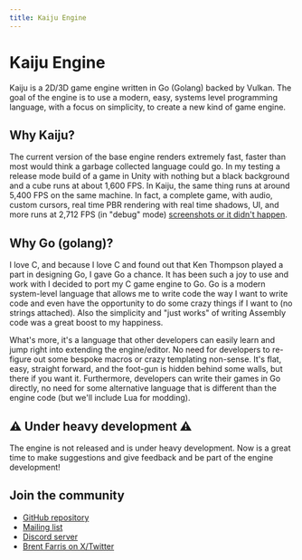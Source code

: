 ```yaml
---
title: Kaiju Engine
---
```


# Kaiju Engine
Kaiju is a 2D/3D game engine written in Go (Golang) backed by Vulkan. The goal of the engine is to use a modern, easy, systems level programming language, with a focus on simplicity, to create a new kind of game engine.

## Why Kaiju?
The current version of the base engine renders extremely fast, faster than most would think a garbage collected language could go. In my testing a release mode build of a game in Unity with nothing but a black background and a cube runs at about 1,600 FPS. In Kaiju, the same thing runs at around 5,400 FPS on the same machine. In fact, a complete game, with audio, custom cursors, real time PBR rendering with real time shadows, UI, and more runs at 2,712 FPS (in "debug" mode) [screenshots or it didn't happen](https://x.com/ShieldCrush/status/1943516032674537958).

## Why Go (golang)?
I love C, and because I love C and found out that Ken Thompson played a part in designing Go, I gave Go a chance. It has been such a joy to use and work with I decided to port my C game engine to Go. Go is a modern system-level language that allows me to write code the way I want to write code and even have the opportunity to do some crazy things if I want to (no strings attached). Also the simplicity and "just works" of writing Assembly code was a great boost to my happiness.

What's more, it's a language that other developers can easily learn and jump right into extending the engine/editor. No need for developers to re-figure out some bespoke macros or crazy templating non-sense. It's flat, easy, straight forward, and the foot-gun is hidden behind some walls, but there if you want it. Furthermore, developers can write their games in Go directly, no need for some alternative language that is different than the engine code (but we'll include Lua for modding).

## ⚠️ Under heavy development ⚠️
The engine is not released and is under heavy development. Now is a great time to make suggestions and give feedback and be part of the engine development!

## Join the community
- [GitHub repository](https://github.com/KaijuEngine/kaiju)
- [Mailing list](https://www.freelists.org/list/kaijuengine)
- [Discord server](https://discord.gg/8rFPEu8U52)
- [Brent Farris on X/Twitter](https://twitter.com/ShieldCrush)
